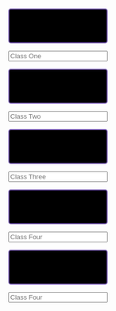 <html>
	<div class="div">
		<a href="http://davidvasilev1.github.io/leuck-copy/calc">
			<button class="button" id="class1btn" type="button"></button>
		</a>
		<input placeholder="Class One" type="text" id="class1"/>
    	<a href="https://davidvasilev1.github.io/leuck-copy/bio">
    		<button class="button" id="class2btn" type="button"></button>
    	</a>
    	<input placeholder="Class Two" type="text" id="class2"/>
    	<a href="https://davidvasilev1.github.io/leuck-copy/poe">
    		<button class="button" id="class3btn" type="button"></button>
    	</a>
    	<input placeholder="Class Three" type="text" id="class3" />
    	<a href="https://davidvasilev1.github.io/leuck-copy/csp">
    		<button class="button" id="class4btn" type="button"></button>
    	</a>
    	<input placeholder="Class Four" type="text" id="class4" />
    	<a href="https://davidvasilev1.github.io/leuck-copy/ush">
    		<button class="button" id="class5btn" type="button"></button>
    	</a>
    	<input placeholder="Class Four" type="text" id="class5"/>
    </div>
    <style>
    	.class {
    		color: #a881f7;
    		border: 2px #795db3 solid;
    		border-radius: 2px;
    		font-size: 15px;
    		width: 200px;
    		height: 45px;
    	}
    	.button {
    		margin: 15px;
    		color: #a881f7;
    		background-color: black;
    		border: 2px #795db3 solid;
    		border-radius: 5px;
    		font-size: 20px;
    		width: 200px;
    		height: 70px;
    		color: #a881f7;
    	}
      input {
    		width: 200px;
      }
    	.div {
         display: flex;
         flex-direction: column;
         align-items: center;
    	}
    </style>
    <script>
    	let inputs = [1, 2, 3, 4, 5].map((i) => `class${i}`);
    	inputs.forEach(function (id) {
         // input element
    		let el = document.getElementById(id);
         // button element
         let btn = document.getElementById(id + "btn");
         // update elements with localstorage (if its empty, use and empty string)
    		el.value = localStorage.getItem(id) || "";
         btn.innerHTML = localStorage.getItem(id) || "";
         // every time they type, update localstorage
    		el.addEventListener("change", function() {
    			localStorage.setItem(id, el.value);
            // change the button text
    			btn.innerHTML = el.value;
    		});
    	})
      const addNote = async (text) => {
	const note = await fetch(api + "/note", {
		method: "POST",
		headers: {
			"Content-Type": "application/json",
		},
		body: JSON.stringify({ text }),
	}).then((r) => r.json());
	notesLocal.push(note);
	rerender();
};
const removeNote = async (id) => {
	const note = await fetch(api + "/note", {
		method: "DELETE",
		headers: {
			"Content-Type": "application/json",
		},
		body: JSON.stringify({ id }),
	}).then((r) => r.json());
	notesLocal = notesLocal.filter((t) => t.id !== note.id);
	rerender();
};
const toggleNote = async (id) => {
	const note = await fetch(api + "/note", {
		method: "PUT",
		headers: {
			"Content-Type": "application/json",
		},
		body: JSON.stringify({ id }),
	}).then((r) => r.json());
	const idx = notesLocal.findIndex((t) => t.id === note.id);
	notesLocal[idx].completed = note.completed;
	rerender();
};
const clearNotes = async () => {
	const list = await fetch(api + "/noteList", {
		method: "DELETE",
	}).then((r) => r.json());
	notesLocal = list;
	rerender();
};
    </script>
</html>


